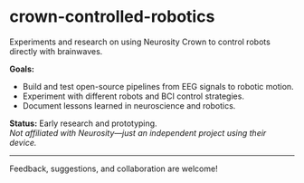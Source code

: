 # crown-controlled-robotics

Experiments and research on using Neurosity Crown to control robots directly with brainwaves.

**Goals:**
- Build and test open-source pipelines from EEG signals to robotic motion.
- Experiment with different robots and BCI control strategies.
- Document lessons learned in neuroscience and robotics.

**Status:** Early research and prototyping.  
*Not affiliated with Neurosity—just an independent project using their device.*

---

Feedback, suggestions, and collaboration are welcome!
